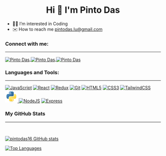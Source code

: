 <h1 align="center">Hi 👋 I'm Pinto Das</h1>

- 👨‍💻 I’m interested in Coding
- ✉️ How to reach me [pintodas.lu@gmail.com](mailto:pintodas.lu@gmail.com)

<h3 align="left">Connect with me:</h3>
<hr/>
<p align="left">
<a href="https://www.linkedin.com/in/pinto-das-01425a196/" target="_blank"><img align="center" src="https://img.icons8.com/color/48/linkedin.png" alt="Pinto Das" height="48" width="48" />
</a>
<a href="https://www.facebook.com/pinto.das.54/" target="_blank"><img align="center" src="https://img.icons8.com/color/96/facebook-new.png" alt="Pinto Das" height="48" width="48" />
</a>
<a href="https://www.instagram.com/pintodas/" target="_blank"><img align="center" src="https://cdnlogo.com/logos/i/32/instagram-icon.svg" alt="Pinto Das" height="40" width="40" />
</a>

</p>

<h3 align="left">Languages and Tools:</h3>
<hr/>

<p align="left">
<a href="https://developer.mozilla.org/en-US/docs/Web/JavaScript" target="_blank" rel="noreferrer"><img src="https://raw.githubusercontent.com/danielcranney/readme-generator/main/public/icons/skills/javascript-colored.svg" width="36" height="36" alt="JavaScript" /></a>
<a href="https://reactjs.org/" target="_blank" rel="noreferrer"><img src="https://raw.githubusercontent.com/danielcranney/readme-generator/main/public/icons/skills/react-colored.svg" width="36" height="36" alt="React" /></a>
<a href="https://redux.js.org/" target="_blank" rel="noreferrer"><img src="https://raw.githubusercontent.com/danielcranney/readme-generator/main/public/icons/skills/redux-colored.svg" width="36" height="36" alt="Redux" /></a>
<a href="https://git-scm.com/" target="_blank" rel="noreferrer"><img src="https://raw.githubusercontent.com/danielcranney/readme-generator/main/public/icons/skills/git-colored.svg" width="36" height="36" alt="Git" /></a>
<a href="https://developer.mozilla.org/en-US/docs/Glossary/HTML5" target="_blank" rel="noreferrer"><img src="https://raw.githubusercontent.com/danielcranney/readme-generator/main/public/icons/skills/html5-colored.svg" width="36" height="36" alt="HTML5" /></a>
<a href="https://www.w3.org/TR/CSS/#css" target="_blank" rel="noreferrer"><img src="https://raw.githubusercontent.com/danielcranney/readme-generator/main/public/icons/skills/css3-colored.svg" width="36" height="36" alt="CSS3" /></a>
<a href="https://tailwindcss.com/" target="_blank" rel="noreferrer"><img src="https://raw.githubusercontent.com/danielcranney/readme-generator/main/public/icons/skills/tailwindcss-colored.svg" width="36" height="36" alt="TailwindCSS" /></a>
<a href="https://www.python.org" target="_blank"> <img src="https://raw.githubusercontent.com/devicons/devicon/master/icons/python/python-original.svg" alt="python" width="40" height="40"/> </a> 
<a href="https://nodejs.org/en/" target="_blank" rel="noreferrer"><img src="https://raw.githubusercontent.com/danielcranney/readme-generator/main/public/icons/skills/nodejs-colored.svg" width="36" height="36" alt="NodeJS" /></a>
<a href="https://expressjs.com/" target="_blank" rel="noreferrer"><img src="https://raw.githubusercontent.com/danielcranney/readme-generator/main/public/icons/skills/express-colored.svg" width="36" height="36" alt="Express" /></a>

</p>

<h3>My GitHub Stats</h3>
<hr>
<br/>

<a href="http://www.github.com/pintodas16"><img src="https://github-readme-stats.vercel.app/api?username=pintodas16&show_icons=true&hide=&count_private=true&title_color=0891b2&text_color=ffffff&icon_color=0891b2&bg_color=1c1917&hide_border=true&show_icons=true" alt="pintodas16 GitHub stats" /></a>

<a href="https://github.com/pintodas16" align="left"><img src="https://github-readme-stats.vercel.app/api/top-langs/?username=pintodas16&langs_count=10&title_color=0891b2&text_color=ffffff&icon_color=0891b2&bg_color=1c1917&hide_border=true&locale=en&custom_title=Top%20%Languages" alt="Top Languages" /></a>
